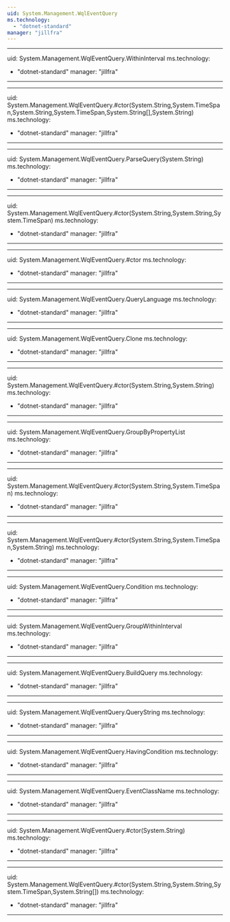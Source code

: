 ```yaml
---
uid: System.Management.WqlEventQuery
ms.technology: 
  - "dotnet-standard"
manager: "jillfra"
---
```


---
uid: System.Management.WqlEventQuery.WithinInterval
ms.technology: 
  - "dotnet-standard"
manager: "jillfra"
---

---
uid: System.Management.WqlEventQuery.#ctor(System.String,System.TimeSpan,System.String,System.TimeSpan,System.String[],System.String)
ms.technology: 
  - "dotnet-standard"
manager: "jillfra"
---

---
uid: System.Management.WqlEventQuery.ParseQuery(System.String)
ms.technology: 
  - "dotnet-standard"
manager: "jillfra"
---

---
uid: System.Management.WqlEventQuery.#ctor(System.String,System.String,System.TimeSpan)
ms.technology: 
  - "dotnet-standard"
manager: "jillfra"
---

---
uid: System.Management.WqlEventQuery.#ctor
ms.technology: 
  - "dotnet-standard"
manager: "jillfra"
---

---
uid: System.Management.WqlEventQuery.QueryLanguage
ms.technology: 
  - "dotnet-standard"
manager: "jillfra"
---

---
uid: System.Management.WqlEventQuery.Clone
ms.technology: 
  - "dotnet-standard"
manager: "jillfra"
---

---
uid: System.Management.WqlEventQuery.#ctor(System.String,System.String)
ms.technology: 
  - "dotnet-standard"
manager: "jillfra"
---

---
uid: System.Management.WqlEventQuery.GroupByPropertyList
ms.technology: 
  - "dotnet-standard"
manager: "jillfra"
---

---
uid: System.Management.WqlEventQuery.#ctor(System.String,System.TimeSpan)
ms.technology: 
  - "dotnet-standard"
manager: "jillfra"
---

---
uid: System.Management.WqlEventQuery.#ctor(System.String,System.TimeSpan,System.String)
ms.technology: 
  - "dotnet-standard"
manager: "jillfra"
---

---
uid: System.Management.WqlEventQuery.Condition
ms.technology: 
  - "dotnet-standard"
manager: "jillfra"
---

---
uid: System.Management.WqlEventQuery.GroupWithinInterval
ms.technology: 
  - "dotnet-standard"
manager: "jillfra"
---

---
uid: System.Management.WqlEventQuery.BuildQuery
ms.technology: 
  - "dotnet-standard"
manager: "jillfra"
---

---
uid: System.Management.WqlEventQuery.QueryString
ms.technology: 
  - "dotnet-standard"
manager: "jillfra"
---

---
uid: System.Management.WqlEventQuery.HavingCondition
ms.technology: 
  - "dotnet-standard"
manager: "jillfra"
---

---
uid: System.Management.WqlEventQuery.EventClassName
ms.technology: 
  - "dotnet-standard"
manager: "jillfra"
---

---
uid: System.Management.WqlEventQuery.#ctor(System.String)
ms.technology: 
  - "dotnet-standard"
manager: "jillfra"
---

---
uid: System.Management.WqlEventQuery.#ctor(System.String,System.String,System.TimeSpan,System.String[])
ms.technology: 
  - "dotnet-standard"
manager: "jillfra"
---
